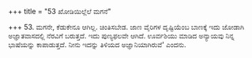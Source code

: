 +++
title = "53 ಖೋಡಿಯಿಲ್ಲೆಲೆ ಮಗನೆ"

+++
53. ಮಗನೇ, ಕೆಡುಕೇನೂ ಆಗಿಲ್ಲ. ಚಿಂತಿಸಬೇಡ. ಜಾಣ ವೈರಿಗಳ ದೃಷ್ಟಿಯೆಂಬ ಬಾಣಕ್ಕೆ ಇದು ಜೋಡಾಗಿ ಅಜ್ಞಾತವಾಸದಲ್ಲಿ ನೆರವಿಗೆ ಬರುತ್ತದೆ. ಇದು ಪುಣ್ಯಫಲವೇ ಆಗಿದೆ. ಊರ್ವಶಿಯು ಮಾಡಿದ ಅನ್ಯಾಯವು ನಿನ್ನ ಭಾಷೆಯನ್ನು ಕಾಪಾಡುತ್ತದೆ. ನೀನು ಇದನ್ನು ತಿಳಿಯದ ಅಜ್ಞಾನಿಯಾಗಿರುವೆ' ಎಂದನು.